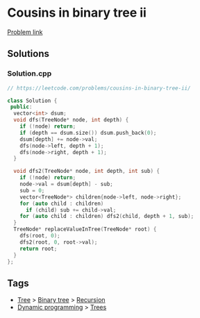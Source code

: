# Cousins in binary tree ii

[Problem link](https://leetcode.com/problems/cousins-in-binary-tree-ii/)

## Solutions


### Solution.cpp
```cpp
// https://leetcode.com/problems/cousins-in-binary-tree-ii/

class Solution {
 public:
  vector<int> dsum;
  void dfs(TreeNode* node, int depth) {
    if (!node) return;
    if (depth == dsum.size()) dsum.push_back(0);
    dsum[depth] += node->val;
    dfs(node->left, depth + 1);
    dfs(node->right, depth + 1);
  }

  void dfs2(TreeNode* node, int depth, int sub) {
    if (!node) return;
    node->val = dsum[depth] - sub;
    sub = 0;
    vector<TreeNode*> children{node->left, node->right};
    for (auto child : children)
      if (child) sub += child->val;
    for (auto child : children) dfs2(child, depth + 1, sub);
  }
  TreeNode* replaceValueInTree(TreeNode* root) {
    dfs(root, 0);
    dfs2(root, 0, root->val);
    return root;
  }
};
```
## Tags

* [Tree](/README.md#Tree) > [Binary tree](/README.md#Tree-Binary_tree) > [Recursion](/README.md#Tree-Binary_tree-Recursion)
* [Dynamic programming](/README.md#Dynamic_programming) > [Trees](/README.md#Dynamic_programming-Trees)
